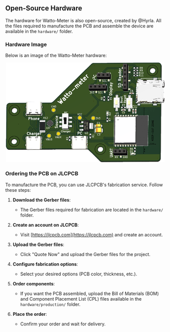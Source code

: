 ## Open-Source Hardware

The hardware for Watto-Meter is also open-source, created by @Hyrla. All the files required to manufacture the PCB and assemble the device are available in the `hardware/` folder.

### Hardware Image

Below is an image of the Watto-Meter hardware:

<div style="text-align:center"><img width="500" src="images/watto-meter-pcb.png" /></div>

### Ordering the PCB on JLCPCB

To manufacture the PCB, you can use JLCPCB's fabrication service. Follow these steps:

1. **Download the Gerber files**:
   - The Gerber files required for fabrication are located in the `hardware/` folder.

2. **Create an account on JLCPCB**:
   - Visit [https://jlcpcb.com](https://jlcpcb.com) and create an account.

3. **Upload the Gerber files**:
   - Click "Quote Now" and upload the Gerber files for the project.

4. **Configure fabrication options**:
   - Select your desired options (PCB color, thickness, etc.).

5. **Order components**:
   - If you want the PCB assembled, upload the Bill of Materials (BOM) and Component Placement List (CPL) files available in the `hardware/production/` folder.

6. **Place the order**:
   - Confirm your order and wait for delivery.